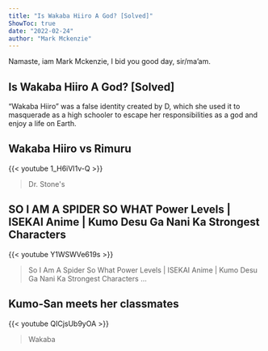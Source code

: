 ```yaml
---
title: "Is Wakaba Hiiro A God? [Solved]"
ShowToc: true 
date: "2022-02-24"
author: "Mark Mckenzie" 
---
```


Namaste, iam Mark Mckenzie, I bid you good day, sir/ma’am.
## Is Wakaba Hiiro A God? [Solved]
 “Wakaba Hiiro” was a false identity created by D, which she used it to masquerade as a high schooler to escape her responsibilities as a god and enjoy a life on Earth.

## Wakaba Hiiro vs Rimuru
{{< youtube 1_H6iVI1v-Q >}}
>Dr. Stone's 

## SO I AM A SPIDER SO WHAT Power Levels | ISEKAI Anime | Kumo Desu Ga Nani Ka Strongest Characters
{{< youtube Y1WSWVe619s >}}
>So I Am A Spider So What Power Levels | ISEKAI Anime | Kumo Desu Ga Nani Ka Strongest Characters ...

## Kumo-San meets her classmates
{{< youtube QICjsUb9yOA >}}
>Wakaba

